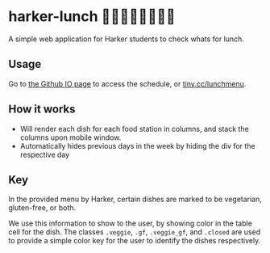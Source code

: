 # harker-lunch :fries::curry::rice::meat_on_bone::hamburger::spaghetti::sushi::fried_shrimp:

A simple web application for Harker students to check whats for lunch.

## Usage

Go to [the Github IO page](http://aggarwalneeraj141.github.io/harker-lunch/) to access the schedule, or [tiny.cc/lunchmenu](https://tiny.cc/lunchmenu).

## How it works

- Will render each dish for each food station in columns, and stack the columns upon mobile window.
- Automatically hides previous days in the week by hiding the div for the respective day

## Key

In the provided menu by Harker, certain dishes are marked to be vegetarian, gluten-free, or both.

We use this information to show to the user, by showing color in the table cell for the dish. The classes `.veggie`, `.gf`, `.veggie_gf`, and `.closed` are used to provide a simple color key for the user to identify the dishes respectively.